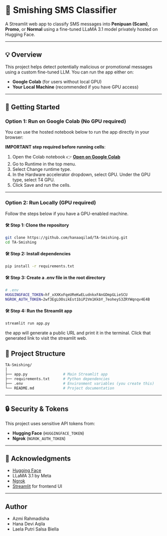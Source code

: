 # 📱 Smishing SMS Classifier

A Streamlit web app to classify SMS messages into **Penipuan (Scam)**, **Promo**, or **Normal** using a fine-tuned LLaMA 3.1 model privately hosted on Hugging Face.

---

## 💡 Overview

This project helps detect potentially malicious or promotional messages using a custom fine-tuned LLM. You can run the app either on:

- **Google Colab** (for users without local GPU)
- **Your Local Machine** (recommended if you have GPU access)

---

## 🚀 Getting Started

### Option 1: Run on Google Colab (No GPU required)

You can use the hosted notebook below to run the app directly in your browser:

**IMPORTANT step required before running cells**:
1. Open the Colab notebook 👉 **[Open on Google Colab](https://colab.research.google.com/drive/1Q_KB1KJ0CvFDX3eWp4S8NyP4XEdZKHKL?usp=sharing)**
2. Go to Runtime in the top menu.
3. Select Change runtime type.
4. In the Hardware accelerator dropdown, select GPU.
Under the GPU type, select T4 GPU.
5. Click Save and run the cells.


---

### Option 2: Run Locally (GPU required)

Follow the steps below if you have a GPU-enabled machine.

#### 🛠 Step 1: Clone the repository

```bash
git clone https://github.com/hanaaqilad/TA-Smishing.git
cd TA-Smishing
```

#### 🛠 Step 2: Install dependencies
```bash
pip install -r requirements.txt
```

#### 🛠 Step 3: Create a .env file in the root directory
```bash
# .env
HUGGINGFACE_TOKEN=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
NGROK_AUTH_TOKEN=2wf3EgLOOsikEst1biP2Vm1KkbY_7eoheyS3ZRYWqnqv4E4B

```

#### 🛠 Step 4: Run the Streamlit app
```bash
streamlit run app.py
```

the app will generate a public URL and print it in the terminal. Click that generated link to visit the streamlit web.


## 📂 Project Structure

```bash
TA-Smishing/
│
├── app.py                # Main Streamlit app
├── requirements.txt      # Python dependencies
├── .env                  # Environment variables (you create this)
└── README.md             # Project documentation
```

---

## 🔒 Security & Tokens

This project uses sensitive API tokens from:

- **Hugging Face** (`HUGGINGFACE_TOKEN`)
- **Ngrok** (`NGROK_AUTH_TOKEN`)

---

## 🙌 Acknowledgments

- [Hugging Face](https://huggingface.co/)
- LLaMA 3.1 by Meta
- [Ngrok](https://ngrok.com/)
- [Streamlit](https://streamlit.io/) for frontend UI

---

## Author

- Azmi Rahmadisha
- Hana Devi Aqila
- Laela Putri Salsa Biella
